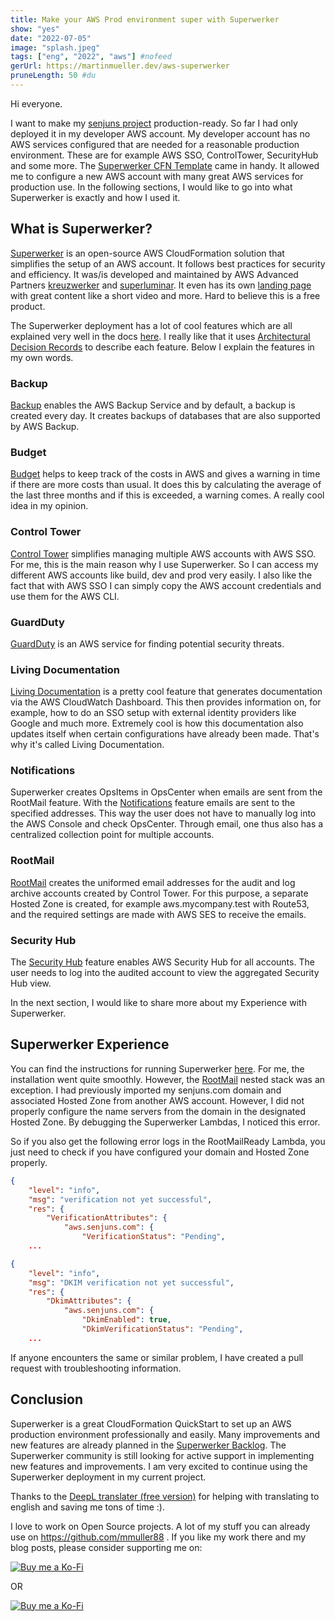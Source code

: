 ```yaml
---
title: Make your AWS Prod environment super with Superwerker 
show: "yes"
date: "2022-07-05"
image: "splash.jpeg"
tags: ["eng", "2022", "aws"] #nofeed
gerUrl: https://martinmueller.dev/aws-superwerker
pruneLength: 50 #du
---
```


Hi everyone.

I want to make my [senjuns project](https://github.com/senjuns/senjuns) production-ready. So far I had only deployed it in my developer AWS account. My developer account has no AWS services configured that are needed for a reasonable production environment. These are for example AWS SSO, ControlTower, SecurityHub and some more. The [Superwerker CFN Template](https://github.com/superwerker/superwerker) came in handy. It allowed me to configure a new AWS account with many great AWS services for production use. In the following sections, I would like to go into what Superwerker is exactly and how I used it.

## What is Superwerker?

[Superwerker](https://github.com/superwerker/superwerker) is an open-source AWS CloudFormation solution that simplifies the setup of an AWS account. It follows best practices for security and efficiency. It was/is developed and maintained by AWS Advanced Partners [kreuzwerker](https://github.com/superwerker/superwerker) and [superluminar](https://superluminar.io/). It even has its own [landing page](https://superwerker.cloud) with great content like a short video and more. Hard to believe this is a free product.

The Superwerker deployment has a lot of cool features which are all explained very well in the docs [here](https://github.com/superwerker/superwerker/tree/main/docs/adrs). I really like that it uses [Architectural Decision Records](https://adr.github.io/) to describe each feature. Below I explain the features in my own words.

### Backup

[Backup](https://github.com/superwerker/superwerker/blob/main/docs/adrs/backup.md) enables the AWS Backup Service and by default, a backup is created every day. It creates backups of databases that are also supported by AWS Backup.

### Budget

[Budget](https://github.com/superwerker/superwerker/blob/main/docs/adrs/budget.md) helps to keep track of the costs in AWS and gives a warning in time if there are more costs than usual. It does this by calculating the average of the last three months and if this is exceeded, a warning comes. A really cool idea in my opinion.

### Control Tower

[Control Tower](https://github.com/superwerker/superwerker/blob/main/docs/adrs/control-tower.md) simplifies managing multiple AWS accounts with AWS SSO. For me, this is the main reason why I use Superwerker. So I can access my different AWS accounts like build, dev and prod very easily. I also like the fact that with AWS SSO I can simply copy the AWS account credentials and use them for the AWS CLI.

### GuardDuty

[GuardDuty](https://github.com/superwerker/superwerker/blob/main/docs/adrs/guardduty.md) is an AWS service for finding potential security threats.

### Living Documentation

[Living Documentation](https://github.com/superwerker/superwerker/blob/main/docs/adrs/living-documentation.md) is a pretty cool feature that generates documentation via the AWS CloudWatch Dashboard. This then provides information on, for example, how to do an SSO setup with external identity providers like Google and much more. Extremely cool is how this documentation also updates itself when certain configurations have already been made. That's why it's called Living Documentation.

### Notifications

Superwerker creates OpsItems in OpsCenter when emails are sent from the RootMail feature. With the [Notifications](https://github.com/superwerker/superwerker/blob/main/docs/adrs/notifications.md) feature emails are sent to the specified addresses. This way the user does not have to manually log into the AWS Console and check OpsCenter. Through email, one thus also has a centralized collection point for multiple accounts.

### RootMail

[RootMail](https://github.com/superwerker/superwerker/blob/main/docs/adrs/rootmail.md) creates the uniformed email addresses for the audit and log archive accounts created by Control Tower. For this purpose, a separate Hosted Zone is created, for example aws.mycompany.test with Route53, and the required settings are made with AWS SES to receive the emails.

### Security Hub

The [Security Hub](https://github.com/superwerker/superwerker/blob/main/docs/adrs/securityhub.md) feature enables AWS Security Hub for all accounts. The user needs to log into the audited account to view the aggregated Security Hub view.

In the next section, I would like to share more about my Experience with Superwerker.

## Superwerker Experience

You can find the instructions for running Superwerker [here](https://superwerker.awsworkshop.io/). For me, the installation went quite smoothly. However, the [RootMail](https://github.com/superwerker/superwerker/blob/main/docs/adrs/rootmail.md) nested stack was an exception. I had previously imported my senjuns.com domain and associated Hosted Zone from another AWS account. However, I did not properly configure the name servers from the domain in the designated Hosted Zone. By debugging the Superwerker Lambdas, I noticed this error.

So if you also get the following error logs in the RootMailReady Lambda, you just need to check if you have configured your domain and Hosted Zone properly.

```json
{
    "level": "info",
    "msg": "verification not yet successful",
    "res": {
        "VerificationAttributes": {
            "aws.senjuns.com": {
                "VerificationStatus": "Pending",
    ...
```

```json
{
    "level": "info",
    "msg": "DKIM verification not yet successful",
    "res": {
        "DkimAttributes": {
            "aws.senjuns.com": {
                "DkimEnabled": true,
                "DkimVerificationStatus": "Pending",
    ...
```

If anyone encounters the same or similar problem, I have created a pull request with troubleshooting information.

## Conclusion

Superwerker is a great CloudFormation QuickStart to set up an AWS production environment professionally and easily. Many improvements and new features are already planned in the [Superwerker Backlog](https://github.com/superwerker/superwerker/issues). The Superwerker community is still looking for active support in implementing new features and improvements. I am very excited to continue using the Superwerker deployment in my current project.

Thanks to the [DeepL translater (free version)](https://DeepL.com/Translator) for helping with translating to english and saving me tons of time :).

I love to work on Open Source projects. A lot of my stuff you can already use on <https://github.com/mmuller88> . If you like my work there and my blog posts, please consider supporting me on:

[![Buy me a Ko-Fi](https://storage.ko-fi.com/cdn/useruploads/png_d554a01f-60f0-4969-94d1-7b69f3e28c2fcover.jpg?v=69a332f2-b808-4369-8ba3-dae0d1100dd4)](https://ko-fi.com/T6T1BR59W)

OR

[![Buy me a Ko-Fi](https://theastrologypodcast.com/wp-content/uploads/2015/06/become-my-patron-05.jpg)](https://www.patreon.com/bePatron?u=29010217)
